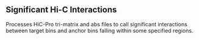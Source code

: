 ## Significant Hi-C Interactions

Processes HiC-Pro tri-matrix and abs files to call significant interactions between target bins and anchor bins falling within some specified  regions.
